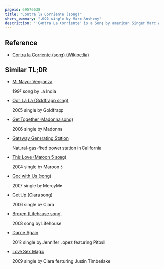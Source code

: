 ```yaml
---
pageid: 69576638
title: "Contra la Corriente (song)"
short_summary: "1998 single by Marc Anthony"
description: "'Contra La Corriente' is a Song by american Singer Marc Anthony from his third Studio Album of the same Name. It was released in 1998 by Rmm and served as the fifth single of the Album. The Song was written by Omar Alfanno and produced by ngel Cucco Pea and Anthony. Contra La Corriente is a Salsa Song that recalls lyrically the good Love of the Past."
---
```


## Reference

- [Contra la Corriente (song) (Wikipedia)](https://en.wikipedia.org/?curid=69576638)

## Similar TL;DR

- [Mi Mayor Venganza](/tldr/en/mi-mayor-venganza)

  1997 song by La India

- [Ooh La La (Goldfrapp song)](/tldr/en/ooh-la-la-goldfrapp-song)

  2005 single by Goldfrapp

- [Get Together (Madonna song)](/tldr/en/get-together-madonna-song)

  2006 single by Madonna

- [Gateway Generating Station](/tldr/en/gateway-generating-station)

  Natural-gas-fired power station in California

- [This Love (Maroon 5 song)](/tldr/en/this-love-maroon-5-song)

  2004 single by Maroon 5

- [God with Us (song)](/tldr/en/god-with-us-song)

  2007 single by MercyMe

- [Get Up (Ciara song)](/tldr/en/get-up-ciara-song)

  2006 single by Ciara

- [Broken (Lifehouse song)](/tldr/en/broken-lifehouse-song)

  2008 song by Lifehouse

- [Dance Again](/tldr/en/dance-again)

  2012 single by Jennifer Lopez featuring Pitbull

- [Love Sex Magic](/tldr/en/love-sex-magic)

  2009 single by Ciara featuring Justin Timberlake
